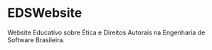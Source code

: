 # EDSWebsite
Website Educativo sobre Ética e Direitos Autorais na Engenharia de Software Brasileira.
